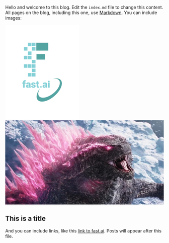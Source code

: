 Hello and welcome to this blog. Edit the `index.md` file to change this content. All pages on the blog, including this one, use [Markdown](https://guides.github.com/features/mastering-markdown/). You can include images:

![Image of fast.ai logo](images/logo.png)
![Image of fast.ai logo](images/God.png)
## This is a title

And you can include links, like this [link to fast.ai](https://www.fast.ai). Posts will appear after this file. 
